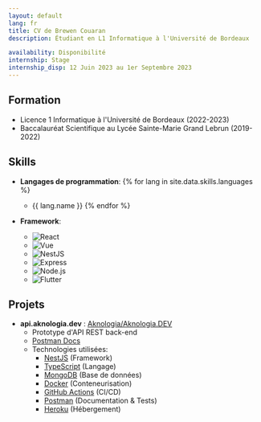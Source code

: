 ```yaml
---
layout: default
lang: fr
title: CV de Brewen Couaran
description: Étudiant en L1 Informatique à l'Université de Bordeaux

availability: Disponibilité
internship: Stage
internship_disp: 12 Juin 2023 au 1er Septembre 2023
---
```

## Formation
* Licence 1 Informatique à l'Université de Bordeaux (2022-2023)
* Baccalauréat Scientifique au Lycée Sainte-Marie Grand Lebrun (2019-2022)

## Skills
* **Langages de programmation**:
{% for lang in site.data.skills.languages %}
  * {{ lang.name }}
{% endfor %}

* **Framework**:
    * ![React](https://img.shields.io/badge/-React%20(6/10)-61DAFB?logo=react&logoColor=black)
    * ![Vue](https://img.shields.io/badge/-Vue%20(7/10)-4FC08D?logo=vue.js&logoColor=white)
    * ![NestJS](https://img.shields.io/badge/-NestJS%20(8/10)-E0234E?logo=nestjs&logoColor=white)
    * ![Express](https://img.shields.io/badge/-Express%20(9/10)-000000?logo=express&logoColor=white)
    * ![Node.js](https://img.shields.io/badge/-Node.js%20(9/10)-339933?logo=node.js&logoColor=white)
    * ![Flutter](https://img.shields.io/badge/-Flutter%20(7/10)-02569B?logo=flutter&logoColor=white)

## Projets
  * **api.aknologia.dev** : [Aknologia/Aknologia.DEV](https://github.com/Aknologia/Aknologia.DEV)
    * Prototype d'API REST back-end
    * [Postman Docs](https://documenter.getpostman.com/view/19755036/UVkvKYV5)
    * Technologies utilisées:
      * [NestJS](https://nestjs.com/) (Framework)
      * [TypeScript](https://www.typescriptlang.org/) (Langage)
      * [MongoDB](https://www.mongodb.com/) (Base de données)
      * [Docker](https://www.docker.com/) (Conteneurisation)
      * [GitHub Actions](https://github.com/features/actions) (CI/CD)
      * [Postman](https://www.postman.com/) (Documentation & Tests)
      * [Heroku](https://www.heroku.com/) (Hébergement)
